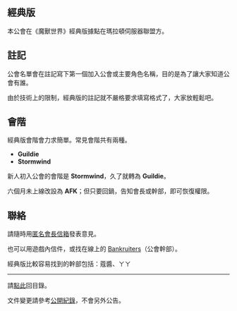 ## 經典版

本公會在《魔獸世界》經典版據點在瑪拉頓伺服器聯盟方。

## 註記

公會名單會在註記寫下第一個加入公會或主要角色名稱，目的是為了讓大家知道公會有誰。

由於技術上的限制，經典版的註記就不嚴格要求填寫格式了，大家放輕鬆吧。

## 會階

經典版會階會力求簡單。常見會階共有兩種。

- **Guildie**
- **Stormwind**

新人初入公會的會階是 **Stormwind**，久了就轉為 **Guildie**。

六個月未上線改設為 **AFK**；但只要回鍋，告知會長或幹部，即可恢復權限。

## 聯絡

請隨時用[匿名會長信箱](https://goo.gl/forms/rwLyIDT9gVDazd5q1)發表意見。

也可以用遊戲內信件，或找在線上的 [Bankruiters](ranks.html)（公會幹部）。

經典版比較容易找到的幹部包括：蔻醬、ㄚㄚ

--- 

請[點此](index.html)回目錄。

文件變更請參考[公開紀錄](https://github.com/badbadweather/badbadweather.github.io/commits/master/classic.md)，不會另外公告。
